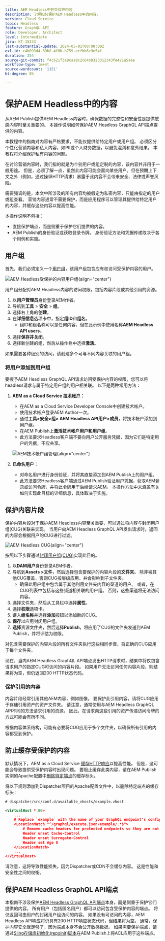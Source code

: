```yaml
---
title: AEM Headless中的受保护内容
description: 了解如何保护AEM Headless中的内容。
version: Cloud Service
topic: Headless
feature: GraphQL API
role: Developer, Architect
level: Intermediate
jira: KT-15233
last-substantial-update: 2024-05-01T00:00:00Z
exl-id: c4b093d4-39b8-4f0b-b759-ecfbb6e9e54f
duration: 254
source-git-commit: f4c621f3a9caa8c2c64b8323312343fe421a5aee
workflow-type: tm+mt
source-wordcount: '1151'
ht-degree: 0%

---
```


# 保护AEM Headless中的内容

从AEM Publish提供AEM Headless内容时，确保数据的完整性和安全性是提供敏感内容时至关重要的。 本操作说明如何保护AEM Headless GraphQL API端点提供的内容。

本教程中的指南对内容有严格要求，不能仅提供给特定用户或用户组。 必须区分个性化营销内容和私人内容，如PII或个人财务数据，以避免混淆和意外结果。 本教程将介绍保护私有内容的问题。

在讨论营销内容时，我们指的就是为个别用户或组定制的内容，该内容并非用于一般用途。 但是，必须了解一点，虽然此内容可能会面向某些用户，但在预期上下文之外（例如，通过操纵HTTP请求）暴露于此内容不会带来安全、法律或声誉风险。

需要强调的是，本文中所涉及的所有内容均被假定为私密内容，只能由指定的用户或组查看。 营销内容通常不需要保护，而是应用程序可以管理其提供给特定用户的内容，并缓存这些内容以提高性能。

本操作说明不包括：

- 直接保护端点，而是侧重于保护它们提供的内容。
- AEM Publish的身份验证或获取登录令牌。 身份验证方法和凭据传递取决于各个用例和实施。

## 用户组

首先，我们必须定义一个[用户组](https://experienceleague.adobe.com/en/docs/experience-manager-learn/cloud-service/accessing/aem-users-groups-and-permissions)，该用户组包含应有权访问受保护内容的用户。

![AEM Headless受保护的内容用户组](./assets/protected-content/user-groups.png){align="center"}

用户组分配对AEM Headless内容的访问权限，包括内容片段或其他引用的资源。

1. 以&#x200B;**用户管理员**&#x200B;身份登录AEM作者。
1. 导航到&#x200B;**工具** > **安全** > **组**。
1. 选择右上角的&#x200B;**创建**。
1. 在&#x200B;**详细信息**&#x200B;选项卡中，指定&#x200B;**组ID**&#x200B;和&#x200B;**组名**。
   - 组ID和组名称可以是任何内容，但在此示例中使用名称&#x200B;**AEM Headless API users**。
1. 选择&#x200B;**保存并关闭**。
1. 选择新创建的组，然后从操作栏中选择&#x200B;**激活**。

如果需要各种级别的访问，请创建多个可与不同内容关联的用户组。

### 将用户添加到用户组

要授予AEM Headless GraphQL API请求访问受保护内容的权限，您可以将headless请求与属于特定用户组的用户相关联。 以下是两种常用方法：

1. **AEM as a Cloud Service [技术帐户](https://experienceleague.adobe.com/en/docs/experience-manager-learn/getting-started-with-aem-headless/authentication/service-credentials)：**
   - 在AEM as a Cloud Service Developer Console中创建技术帐户。
   - 使用技术帐户登录AEM Author一次。
   - 通过&#x200B;**工具>安全>组> AEM Headless API用户>成员**，将技术帐户添加到用户组。
   - 在AEM Publish上&#x200B;**激活技术帐户用户和用户组**。
   - 此方法要求Headless客户端不要向用户公开服务凭据，因为它们是特定用户的凭据，不应共享。

   ![AEM技术帐户组管理](./assets/protected-content/group-membership.png){align="center"}

2. **已命名用户：**
   - 对命名用户进行身份验证，并将其直接添加到AEM Publish上的用户组。
   - 此方法要求Headless客户端通过AEM Publish验证用户凭据，获取AEM登录或访问令牌，并将此令牌用于后续请求AEM。 本操作方法中未涵盖有关如何实现此目标的详细信息，具体取决于实施。

## 保护内容片段

保护内容片段对于保护AEM Headless内容至关重要，可以通过将内容与封闭用户组(CUG)关联来实现。 当用户向AEM Headless GraphQL API发出请求时，返回的内容会根据用户的CUG进行过滤。

![AEM Headless CUG](./assets/protected-content/cugs.png){align="center"}

按照以下步骤通过[封闭用户组(CUG)](https://experienceleague.adobe.com/en/docs/experience-manager-learn/assets/advanced/closed-user-groups)实现此目的。

1. 以&#x200B;**DAM用户**&#x200B;身份登录AEM作者。
2. 导航到&#x200B;**Assets >文件**，然后选择包含要保护的内容片段的&#x200B;**文件夹**。 除非被其他CUG覆盖，否则CUG按层级应用，并会影响到子文件夹。
   - 确保此用户组中包含属于其他利用文件夹内容的渠道的用户。 或者，在CUG列表中包括与这些频道相关联的用户组。 否则，这些渠道将无法访问内容。
3. 选择文件夹，然后从工具栏中选择&#x200B;**属性**。
4. 选择&#x200B;**权限**&#x200B;选项卡。
5. 键入&#x200B;**组名称**&#x200B;并选择&#x200B;**添加**&#x200B;按钮以添加新的CUG。
6. **保存**&#x200B;以应用封闭用户组。
7. **选择**&#x200B;资源文件夹，然后选择&#x200B;**Publish**，将应用了CUG的文件夹发送到AEM Publish，并将评估为权限。

对包含需要保护的内容片段的所有文件夹执行这些相同步骤，将正确的CUG应用于每个文件夹。

现在，当向AEM Headless GraphQL API端点发出HTTP请求时，结果中将仅包含请求用户的指定CUG可访问的内容片段。 如果用户无法访问任何内容片段，则结果将为空，但仍返回200 HTTP状态代码。

### 保护引用的内容

内容片段经常引用其他AEM内容，例如图像。 要保护此引用内容，请将CUG应用于存储引用资产的资产文件夹。 请注意，通常使用与AEM Headless GraphQL API不同的方法请求引用的资源。 因此，在请求向这些引用的资产传递访问令牌的方式可能会有所不同。

根据内容体系结构，可能有必要将CUG应用于多个文件夹，以确保所有引用的内容都受到保护。

## 防止缓存受保护的内容

默认情况下，AEM as a Cloud Service [缓存HTTP响应](https://experienceleague.adobe.com/en/docs/experience-manager-learn/cloud-service/caching/publish)以提高性能。 但是，这可能会导致提供受保护内容时出现问题。 要阻止缓存此类内容，请在AEM Publish实例的Apache配置中[删除特定端点](https://experienceleague.adobe.com/en/docs/experience-manager-learn/cloud-service/caching/publish#how-to-customize-cache-rules-1)的缓存标头。

将以下规则添加到Dispatcher项目的Apache配置文件中，以删除特定端点的缓存标头：

```xml
# dispatcher/src/conf.d/available_vhosts/example.vhost

<VirtualHost *:80>
    ...
    # Replace `example` with the name of your GraphQL endpoint's configuration name.
    <LocationMatch "^/graphql/execute.json/example/.*$">
        # Remove cache headers for protected endpoints so they are not cached
        Header unset Cache-Control
        Header unset Surrogate-Control
        Header set Age 0
    </LocationMatch>
    ...
</VirtualHost>
```

请注意，这将导致性能损失，因为Dispatcher或CDN不会缓存内容。 这是性能和安全性之间的权衡。

## 保护AEM Headless GraphQL API端点

本指南不涉及保护[AEM Headless GraphQL API端点](https://experienceleague.adobe.com/en/docs/experience-manager-cloud-service/content/headless/graphql-api/graphql-endpoint)本身，而是侧重于保护它们提供的内容。 所有用户（包括匿名用户）都可以访问包含受保护内容的端点。 将仅返回可由用户的封闭用户组访问的内容。 如果没有可访问的内容，AEM Headless API响应将仍具有200 HTTP响应状态代码，但结果将为空。 通常，保护内容安全就足够了，因为端点本身不会公开敏感数据。 如果需要保护端点，请通过[Sling存储库初始化(repoinit)脚本](https://sling.apache.org/documentation/bundles/repository-initialization.html#repoinit-parser-test-scenarios)在AEM Publish上将ACL应用于这些端点。
